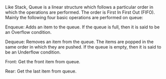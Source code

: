 Like Stack, Queue is a linear structure which follows a particular order in which the operations are performed. The order is First In First Out (FIFO). 
Mainly the following four basic operations are performed on queue:

Enqueue: Adds an item to the queue. If the queue is full, then it is said to be an Overflow condition.

Dequeue: Removes an item from the queue. The items are popped in the same order in which they are pushed. If the queue is empty, then it is said to be an Underflow condition.

Front: Get the front item from queue.

Rear: Get the last item from queue.
